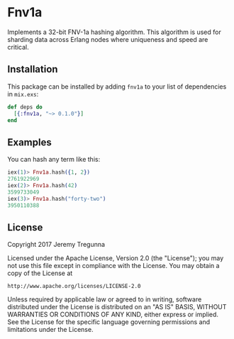 # Fnv1a

Implements a 32-bit FNV-1a hashing algorithm. This algorithm is used for
sharding data across Erlang nodes where uniqueness and speed are critical.

## Installation

This package can be installed by adding `fnv1a` to your list of dependencies in
`mix.exs`:

```elixir
def deps do
  [{:fnv1a, "~> 0.1.0"}]
end
```

## Examples

You can hash any term like this:

```elixir
iex(1)> Fnv1a.hash({1, 2})
2761922969
iex(2)> Fnv1a.hash(42)
3599733049
iex(3)> Fnv1a.hash("forty-two")
3950110388
```

## License

Copyright 2017 Jeremy Tregunna

Licensed under the Apache License, Version 2.0 (the "License");
you may not use this file except in compliance with the License.
You may obtain a copy of the License at

    http://www.apache.org/licenses/LICENSE-2.0

Unless required by applicable law or agreed to in writing, software
distributed under the License is distributed on an "AS IS" BASIS,
WITHOUT WARRANTIES OR CONDITIONS OF ANY KIND, either express or implied.
See the License for the specific language governing permissions and
limitations under the License.

